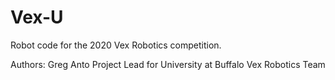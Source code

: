 # Vex-U
Robot code for the 2020 Vex Robotics competition.

Authors:
Greg Anto
Project Lead for University at Buffalo Vex Robotics Team
